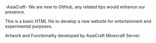 -AsiaCraft-
We are new to GitHub, any related tips would enhance our presence.

This is a basic HTML file to develop a new website for entertainment and experimental purposes.

Artwork and Functionality developed by AsiaCraft Minecraft Server.


<!--
**AsiaCraft/AsiaCraft** is a ✨ _special_ ✨ repository because its `README.md` (this file) appears on your GitHub profile.

Here are some ideas to get you started:

- 🔭 I’m currently working on ...
- 🌱 I’m currently learning ...
- 👯 I’m looking to collaborate on ...
- 🤔 I’m looking for help with ...
- 💬 Ask me about ...
- 📫 How to reach me: ...
- 😄 Pronouns: ...
- ⚡ Fun fact: ...
-->
